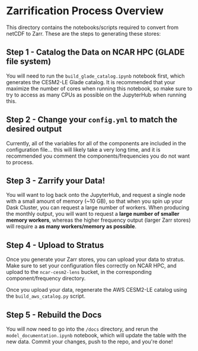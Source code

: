# Zarrification Process Overview

This directory contains the notebooks/scripts required to convert from netCDF to Zarr. These are the steps to generating these stores:

## Step 1 - Catalog the Data on NCAR HPC (GLADE file system)
You will need to run the `build_glade_catalog.ipynb` notebook first, which generates the CESM2-LE Glade catalog. It is recommended that your maximize the number of cores when running this notebook, so make sure to try to access as many CPUs as possible on the JupyterHub when running this.

## Step 2 - Change your `config.yml` to match the desired output
Currently, all of the variables for all of the components are included in the configuration file... this will likely take a very long time, and it is recommended you comment the components/frequencies you do not want to process.

## Step 3 - Zarrify your Data!
You will want to log back onto the JupyterHub, and request a single node with a small amount of memory (~10 GB), so that when you spin up your Dask Cluster, you can request a large number of workers. When producing the monthly output, you will want to request a **large number of smaller memory workers**, whereas the higher frequency output (larger Zarr stores) will require a **as many workers/memory as possible**.

## Step 4 - Upload to Stratus
Once you generate your Zarr stores, you can upload your data to stratus. Make sure to set your configuration files correctly on NCAR HPC, and upload to the `ncar-cesm2-lens` bucket, in the corresponding component/frequency directory.

Once you upload your data, regenerate the AWS CESM2-LE catalog using the `build_aws_catalog.py` script.

## Step 5 - Rebuild the Docs
You will now need to go into the `/docs` directory, and rerun the `model_documentation.ipynb` notebook, which will update the table with the new data. Commit your changes, push to the repo, and you're done!